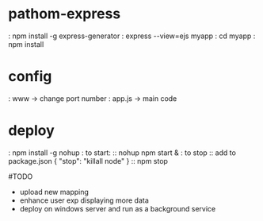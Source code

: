# pathom-express
: npm install -g express-generator
: express --view=ejs myapp
: cd myapp
: npm install

# config
: www -> change port number
: app.js -> main code

# deploy
: npm install -g nohup
: to start: 
:: nohup npm start &
: to stop
:: add to package.json
	{
		"stop": "killall node"
	}
:: npm stop 

#TODO
- upload new mapping
- enhance user exp displaying more data
- deploy on windows server and run as a background service